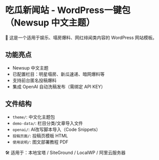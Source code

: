 # 吃瓜新闻站 - WordPress一键包（Newsup 中文主题）

📌 这是一个适用于娱乐、塌房爆料、网红绯闻类内容的 WordPress 网站模板。

## 功能亮点
- Newsup 中文主题
- 已配置栏目：明星塌房、新瓜速递、暗网爆料等
- 支持前台匿名投稿爆料
- 集成 OpenAI 自动洗稿发布（需绑定 API KEY）

## 文件结构
- `theme/`: 中文化主题包
- `demo-data/`: 栏目分类/文章导入文件
- `openai/`: AI改写脚本导入（Code Snippets）
- `投稿页面/`: 投稿页模板 HTML
- `使用说明/`: 图文部署教程 PDF

🛠 适用于：本地宝塔 / SiteGround / LocalWP / 阿里云服务器

